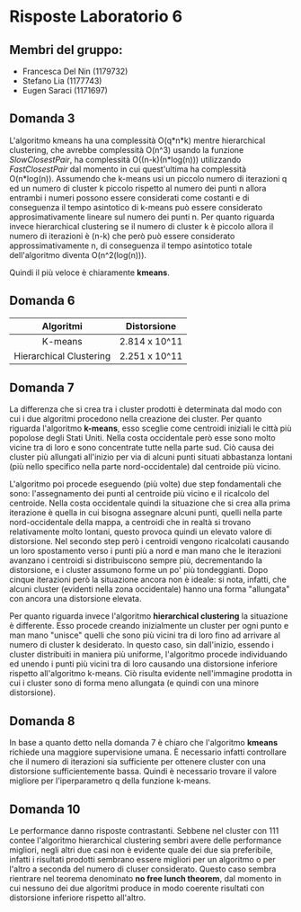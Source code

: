 
# Risposte Laboratorio 6

## Membri del gruppo:

* Francesca Del Nin (1179732)
* Stefano Lia (1177743)
* Eugen Saraci (1171697)

## Domanda 3

L'algoritmo kmeans ha una complessità O(q\*n\*k) mentre hierarchical clustering, che avrebbe complessità O(n^3)
usando la funzione *SlowClosestPair*, ha complessità O((n-k)(n\*log(n))) utilizzando *FastClosestPair* dal momento in 
cui quest'ultima ha complessità O(n\*log(n)).
Assumendo che k-means usi un piccolo numero di iterazioni q ed un numero di cluster k piccolo rispetto al numero dei
punti n allora entrambi i numeri possono essere considerati come costanti e di conseguenza il tempo asintotico
di k-means può essere considerato approsimativamente lineare sul numero dei punti n.
Per quanto riguarda invece hierarchical clustering se il numero di cluster k è piccolo allora il numero
di iterazioni è (n-k) che però può essere considerato approssimativamente n, di conseguenza il tempo asintotico 
totale dell'algoritmo diventa O(n^2(log(n))).

Quindi il più veloce è chiaramente **kmeans**.
              
## Domanda 6

| Algoritmi | Distorsione
|:---:|:---:|
| K-means | 2.814 x 10^11|
| Hierarchical Clustering | 2.251 x 10^11 |

## Domanda 7

La differenza che si crea tra i cluster prodotti è determinata dal modo con cui i due algoritmi procedono nella creazione dei cluster. Per quanto riguarda l'algoritmo **k-means**, esso sceglie come centroidi iniziali le città 
più popolose degli Stati Uniti. Nella costa occidentale però esse sono molto vicine tra di loro e sono
concentrate tutte nella parte sud. Ciò causa dei cluster più allungati all'inizio per via di alcuni punti situati abbastanza lontani (più nello specifico nella parte nord-occidentale) 
dal centroide più vicino.
 
L'algoritmo poi procede eseguendo (più volte) due step fondamentali che sono: l'assegnamento dei punti al centroide più vicino 
e il ricalcolo del centroide. Nella costa occidentale quindi la situazione che si crea alla prima iterazione è quella in cui bisogna assegnare alcuni punti, quelli nella parte nord-occidentale della mappa, a centroidi che in realtà si trovano relativamente molto lontani, questo provoca quindi un elevato valore di distorsione.
Nel secondo step però i centroidi 
vengono ricalcolati causando un loro spostamento verso i punti più a nord e man mano che le iterazioni avanzano i centroidi si distribuiscono sempre più, decrementando la distorsione, e i cluster assumono forme un po' più tondeggianti. 
Dopo cinque iterazioni però la situazione ancora non è ideale: si nota, infatti, che alcuni cluster (evidenti nella zona occidentale) hanno 
una forma "allungata" con ancora una distorsione elevata.

Per quanto riguarda invece l'algoritmo **hierarchical clustering** la situazione è differente. Esso procede creando inizialmente un cluster per ogni punto e man mano "unisce" quelli che sono più vicini tra di loro fino ad arrivare al numero di cluster k desiderato. 
In questo caso, sin dall'inizio, essendo i cluster distribuiti in maniera più uniforme, l'algoritmo procede individuando ed unendo i punti più vicini tra di loro causando una distorsione inferiore rispetto all'algoritmo k-means. 
Ciò risulta evidente nell'immagine prodotta in cui i cluster sono di forma meno allungata (e quindi con una minore distorsione).

## Domanda 8
In base a quanto detto nella domanda 7 è chiaro che l'algoritmo **kmeans** richiede una maggiore supervisione umana. È necessario infatti controllare che il numero di iterazioni sia sufficiente per ottenere cluster con una distorsione sufficientemente
bassa. Quindi è necessario trovare il valore migliore per l'iperparametro q della funzione k-means.


## Domanda 10

Le performance danno risposte contrastanti. Sebbene nel cluster con 111 contee l'algoritmo hierarchical 
clustering sembri avere delle performance migliori, negli altri due casi non è evidente quale dei due sia preferibile, infatti
i risultati prodotti sembrano essere migliori per un algoritmo o per l'altro a seconda del numero di cluser considerato. 
Questo caso sembra rientrare nel teorema denominato **no free lunch theorem**, dal momento in cui nessuno dei due algoritmi
produce in modo coerente risultati con distorsione inferiore rispetto all'altro.






